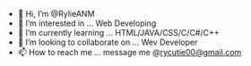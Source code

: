 - 👋 Hi, I’m @RylieANM
- 👀 I’m interested in ... Web Developing
- 🌱 I’m currently learning ... HTML/JAVA/CSS/C/C#/C++
- 💞️ I’m looking to collaborate on ... Wev Developer
- 📫 How to reach me ... message me @rycutie00@gmail.com

<!---
RylieANM/RylieANM is a ✨ special ✨ repository because its `README.md` (this file) appears on your GitHub profile.
You can click the Preview link to take a look at your changes.
--->
